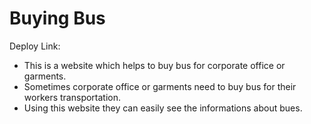 # Buying Bus
Deploy Link: </br>

<div>
  <ul>
    <li> This is a website which helps to buy bus for corporate office or garments. </li>
    <li>Sometimes corporate office or garments need to buy bus for their workers transportation. </li>
    <li> Using this website they can easily see the informations about bues. </li>
 </ul>
</div>
